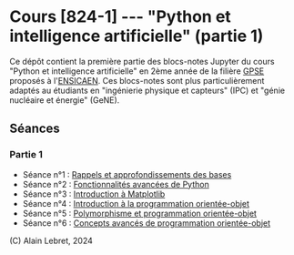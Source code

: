 # Cours [824-1] --- "Python et intelligence artificielle"  (partie 1)

Ce dépôt contient la première partie des blocs-notes Jupyter du cours "Python et intelligence artificielle" en 2ème année de la filière [GPSE](https://www.ensicaen.fr/formation/diplomes-dingenieurs/formation-statut-etudiant/genie-physique-et-systemes-embarques/) proposés à l'[ENSICAEN](https://www.ensicaen.fr). Ces blocs-notes sont plus particulièrement adaptés au étudiants en "ingénierie physique et capteurs" (IPC) et "génie nucléaire et énergie" (GeNE).

## Séances

### Partie 1

- Séance n°1 : [Rappels et approfondissements des bases](./seance_01.ipynb)
- Séance n°2 : [Fonctionnalités avancées de Python](./seance_02.ipynb)
- Séance n°3 : [Introduction à Matplotlib](./seance_03.ipynb)
- Séance n°4 : [Introduction à la programmation orientée-objet](./seance_04.ipynb)
- Séance n°5 : [Polymorphisme et programmation orientée-objet](./seance_05.ipynb)
- Séance n°6 : [Concepts avancés de programmation orientée-objet](./seance_06.ipynb)

(C) Alain Lebret, 2024
